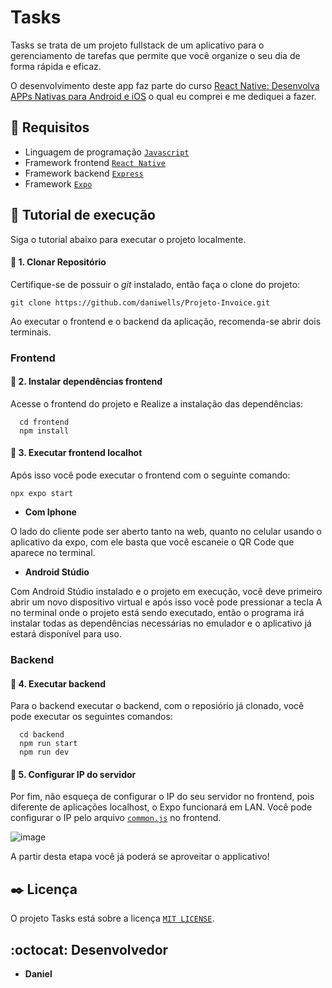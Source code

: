 # Tasks

Tasks se trata de um projeto fullstack de um aplicativo para o gerenciamento de tarefas que permite que você organize o seu dia de forma rápida e eficaz.

O desenvolvimento deste app faz parte do curso [React Native: Desenvolva APPs Nativas para Android e iOS](https://www.udemy.com/share/101Waw3@KxObQzWQ_BrZPnTjaMXgHYX-nLOszn8t_lhPGy1RH6NdvK6LF3mGG4MKwDo2uZEcHQ==/) o qual eu comprei e me dediquei a fazer.

## :memo: Requisitos

* Linguagem de programação [```Javascript```](https://developer.mozilla.org/en-US/docs/Web/JavaScript)
* Framework frontend [```React Native```](https://reactnative.dev/docs/getting-started)
* Framework backend [```Express```](https://expressjs.com/)
* Framework [```Expo```](https://expo.dev/)

## :hammer: Tutorial de execução
Siga o tutorial abaixo para executar o projeto localmente.

#### 🔴 1. Clonar Repositório
Certifique-se de possuir o *git* instalado, então faça o clone do projeto: 

    git clone https://github.com/daniwells/Projeto-Invoice.git

Ao executar o frontend e o backend da aplicação, recomenda-se abrir dois terminais.

### **Frontend**
#### 🔴 2. Instalar dependências frontend
Acesse o frontend do projeto e Realize a instalação das dependências:

      cd frontend
      npm install

#### 🔴 3. Executar frontend localhot
Após isso você pode executar o frontend com o seguinte comando:

    npx expo start

- **Com Iphone**
  
O lado do cliente pode ser aberto tanto na web, quanto no celular usando o aplicativo da expo, com ele basta que você escaneie o QR Code que aparece no terminal.
    
- **Android Stúdio**
  
Com Android Stúdio instalado e o projeto em execução, você deve primeiro abrir um novo dispositivo virtual e após isso você pode pressionar a tecla A no terminal onde o projeto está sendo executado, então o programa irá instalar todas as dependências necessárias no emulador e o aplicativo já estará disponível para uso.

### **Backend**
#### 🔴 4. Executar backend
Para o backend executar o backend, com o reposiório já clonado, você pode executar os seguintes comandos:

      cd backend
      npm run start
      npm run dev

#### 🔴 5. Configurar IP do servidor
Por fim, não esqueça de configurar o IP do seu servidor no frontend, pois diferente de aplicações localhost, o Expo funcionará em LAN. Você pode configurar o IP pelo arquivo [```common.js```](frontend/src/common.js) no frontend.

![image](https://github.com/user-attachments/assets/0da2d592-839c-426f-9c57-7f1405b7a799)

A partir desta etapa você já poderá se aproveitar o applicativo!

## ✒️ Licença 

O projeto Tasks está sobre a licença [```MIT LICENSE```](LICENSE).

## :octocat: Desenvolvedor

* **Daniel**


